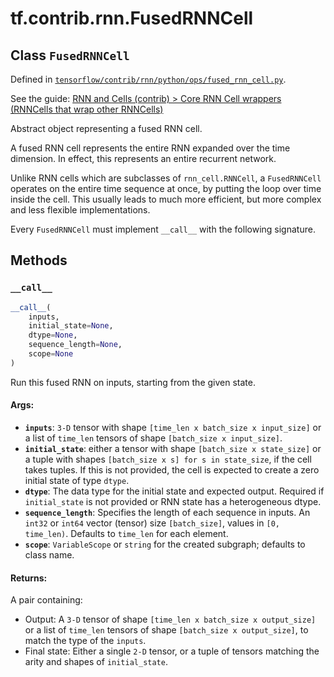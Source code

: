<div itemscope itemtype="http://developers.google.com/ReferenceObject">
<meta itemprop="name" content="tf.contrib.rnn.FusedRNNCell" />
<meta itemprop="property" content="__call__"/>
</div>

# tf.contrib.rnn.FusedRNNCell

## Class `FusedRNNCell`





Defined in [`tensorflow/contrib/rnn/python/ops/fused_rnn_cell.py`](https://www.tensorflow.org/code/tensorflow/contrib/rnn/python/ops/fused_rnn_cell.py).

See the guide: [RNN and Cells (contrib) > Core RNN Cell wrappers (RNNCells that wrap other RNNCells)](../../../../../api_guides/python/contrib.rnn.md#Core_RNN_Cell_wrappers_RNNCells_that_wrap_other_RNNCells_)

Abstract object representing a fused RNN cell.

A fused RNN cell represents the entire RNN expanded over the time
dimension. In effect, this represents an entire recurrent network.

Unlike RNN cells which are subclasses of `rnn_cell.RNNCell`, a `FusedRNNCell`
operates on the entire time sequence at once, by putting the loop over time
inside the cell. This usually leads to much more efficient, but more complex
and less flexible implementations.

Every `FusedRNNCell` must implement `__call__` with the following signature.

## Methods

<h3 id="__call__"><code>__call__</code></h3>

``` python
__call__(
    inputs,
    initial_state=None,
    dtype=None,
    sequence_length=None,
    scope=None
)
```

Run this fused RNN on inputs, starting from the given state.

#### Args:

* <b>`inputs`</b>: `3-D` tensor with shape `[time_len x batch_size x input_size]`
    or a list of `time_len` tensors of shape `[batch_size x input_size]`.
* <b>`initial_state`</b>: either a tensor with shape `[batch_size x state_size]`
    or a tuple with shapes `[batch_size x s] for s in state_size`, if the
    cell takes tuples. If this is not provided, the cell is expected to
    create a zero initial state of type `dtype`.
* <b>`dtype`</b>: The data type for the initial state and expected output. Required
    if `initial_state` is not provided or RNN state has a heterogeneous
      dtype.
* <b>`sequence_length`</b>: Specifies the length of each sequence in inputs. An
    `int32` or `int64` vector (tensor) size `[batch_size]`, values in `[0,
    time_len)`.
    Defaults to `time_len` for each element.
* <b>`scope`</b>: `VariableScope` or `string` for the created subgraph; defaults to
    class name.


#### Returns:

  A pair containing:

  - Output: A `3-D` tensor of shape `[time_len x batch_size x output_size]`
    or a list of `time_len` tensors of shape `[batch_size x output_size]`,
    to match the type of the `inputs`.
  - Final state: Either a single `2-D` tensor, or a tuple of tensors
    matching the arity and shapes of `initial_state`.



